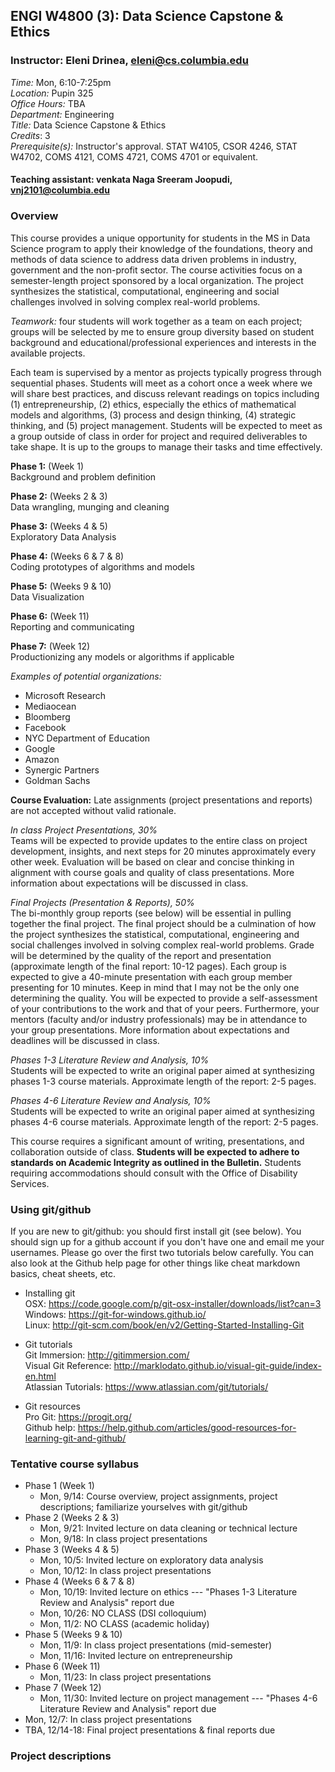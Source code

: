 ## ENGI W4800 (3): Data Science Capstone & Ethics
### Instructor: Eleni Drinea, eleni@cs.columbia.edu   

*Time:* Mon, 6:10-7:25pm    
*Location:* Pupin 325   
*Office Hours:* TBA    
*Department:* Engineering    
*Title:* Data Science Capstone & Ethics  
*Credits*: 3  
*Prerequisite(s):* Instructor's approval. STAT W4105, CSOR 4246, STAT W4702, COMS 4121, COMS 4721, COMS 4701 or equivalent.

#### Teaching assistant: venkata Naga Sreeram Joopudi, vnj2101@columbia.edu

### Overview

This course provides a unique opportunity for students in the MS in Data Science program to apply their knowledge of the foundations, theory and methods of data science to address data driven problems in industry, government and the non-profit sector. The course activities focus on a semester-length project sponsored by a local organization. The project synthesizes the statistical, computational, engineering and social challenges involved in solving complex real-world problems.

*Teamwork:* four students will work together as a team on each project; groups will be selected by me to ensure group diversity based on student background and educational/professional experiences and interests in the available projects.

Each team is supervised by a mentor as projects typically progress through sequential phases. Students will meet as a cohort once a week where we will share best practices, and discuss relevant readings on topics including (1) entrepreneurship, (2) ethics, especially the ethics of mathematical models and algorithms, (3) process and design thinking, (4) strategic thinking, and (5) project management. Students will be expected to meet as a group outside of class in order for project and required deliverables to take shape. It is up to the groups to manage their tasks and time effectively.

**Phase 1:** (Week 1)  
Background and problem definition

**Phase 2:** (Weeks 2 & 3)  
Data wrangling, munging and cleaning

**Phase 3:** (Weeks 4 & 5)  
Exploratory Data Analysis 

**Phase 4:** (Weeks 6 & 7 & 8)   
Coding prototypes of algorithms and models

**Phase 5:** (Weeks 9 & 10)   
Data Visualization 

**Phase 6:** (Week 11)   
Reporting and communicating 

**Phase 7:** (Week 12)    
Productionizing any models or algorithms if applicable

*Examples of potential organizations:*    
+ Microsoft Research
+ Mediaocean
+ Bloomberg
+ Facebook
+ NYC Department of Education
+ Google
+ Amazon
+ Synergic Partners
+ Goldman Sachs

**Course Evaluation:** Late assignments (project presentations and reports) are not accepted without valid rationale.

*In class Project Presentations, 30%*    
Teams will be expected to provide updates to the entire class on project development, insights, and next steps for 20 minutes approximately every other week. Evaluation will be based on clear and concise thinking in alignment with course goals and quality of class presentations. More information about expectations will be discussed in class.



*Final Projects (Presentation & Reports), 50%*     
The bi-monthly group reports (see below)  will be essential in pulling together the final project. The final project should be a culmination of how the project synthesizes the statistical, computational, engineering and social challenges involved in solving complex real-world problems. Grade will be determined by the quality of the report and presentation (approximate length of the final report: 10-12 pages). Each group is expected to give a 40-minute presentation with each group member presenting for 10 minutes. Keep in mind that I may not be the only one determining the quality. You will be expected to provide a self-assessment of your contributions to the work and that of your peers. Furthermore, your mentors (faculty and/or industry professionals) may be in attendance to your group presentations. More information about expectations and deadlines will be discussed in class.

*Phases 1-3 Literature Review and Analysis, 10%*    
Students will be expected to write an original paper aimed at synthesizing phases 1-3 course materials. Approximate length of the report: 2-5 pages.

*Phases 4-6 Literature Review and Analysis, 10%*     
Students will be expected to write an original paper aimed at synthesizing phases 4-6 course materials. Approximate length of the report: 2-5 pages.

This course requires a significant amount of writing, presentations, and collaboration outside of class. **Students will be expected to adhere to standards on Academic Integrity as outlined in the Bulletin.**
Students requiring accommodations should consult with the Office of Disability Services.


### Using git/github    
If you are new to git/github: you should first install git (see below). You should sign up for a github account if you don't have one and email me your usernames. Please go over the first two tutorials below carefully. You can also look at the Github help page for other things like cheat markdown basics, cheat sheets, etc.

* Installing git    
OSX: https://code.google.com/p/git-osx-installer/downloads/list?can=3  
Windows: https://git-for-windows.github.io/    
Linux: http://git-scm.com/book/en/v2/Getting-Started-Installing-Git

* Git tutorials     
Git Immersion: http://gitimmersion.com/    
Visual Git Reference: http://marklodato.github.io/visual-git-guide/index-en.html     
Atlassian Tutorials: https://www.atlassian.com/git/tutorials/

* Git resources      
Pro Git: https://progit.org/      
Github help: https://help.github.com/articles/good-resources-for-learning-git-and-github/     


### Tentative course syllabus   
+ Phase 1 (Week 1)
  * Mon, 9/14: Course overview, project assignments, project descriptions; familiarize yourselves with git/github
+ Phase 2 (Weeks 2 & 3)
  * Mon, 9/21: Invited lecture on data cleaning or technical lecture
  * Mon, 9/18: In class project presentations
+ Phase 3 (Weeks 4 & 5)
  * Mon, 10/5: Invited lecture on exploratory data analysis
  * Mon, 10/12: In class project presentations
+ Phase 4 (Weeks 6 & 7 & 8)  
  * Mon, 10/19: Invited lecture on ethics --- "Phases 1-3 Literature Review and Analysis" report due
  * Mon, 10/26: NO CLASS (DSI colloquium) 
  * Mon, 11/2: NO CLASS (academic holiday)
+ Phase 5 (Weeks 9 & 10)
  * Mon, 11/9: In class project presentations (mid-semester)
  * Mon, 11/16: Invited lecture on entrepreneurship
+ Phase 6 (Week 11)
  * Mon, 11/23: In class project presentations 
+ Phase 7 (Week 12)
  * Mon, 11/30: Invited lecture on project management --- "Phases 4-6 Literature Review and Analysis" report due
+ Mon, 12/7: In class project presentations 
+ TBA, 12/14-18: Final project presentations & final reports due

### Project descriptions     

